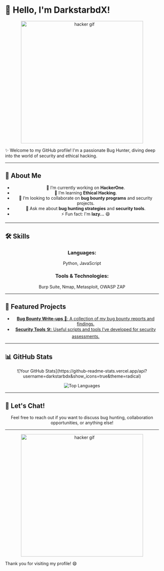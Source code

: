 # 👋 Hello, I'm DarkstarbdX! 

<div align="center">
  <img src="https://media.giphy.com/media/l4FGuh6uZBBh8rM9K4/giphy.gif" alt="hacker gif" width="400"/>
</div>

✨ Welcome to my GitHub profile! I'm a passionate Bug Hunter, diving deep into the world of security and ethical hacking.

---

## 🚀 About Me
<div align="center">
  <ul>
    <li>🔭 I’m currently working on <strong>HackerOne</strong>.</li>
    <li>🌱 I’m learning <strong>Ethical Hacking</strong>.</li>
    <li>👯 I’m looking to collaborate on <strong>bug bounty programs</strong> and security projects.</li>
    <li>💬 Ask me about <strong>bug hunting strategies</strong> and <strong>security tools</strong>.</li>
    <li>⚡ Fun fact: I'm <strong>lazy...</strong> 😄</li>
  </ul>
</div>

---

## 🛠️ Skills
<div align="center">
  <h3>Languages:</h3>
  <p>Python, JavaScript</p>

  <h3>Tools & Technologies:</h3>
  <p>Burp Suite, Nmap, Metasploit, OWASP ZAP</p>
</div>

---

## 🌟 Featured Projects
<div align="center">
  <ul>
    <li>
      <a href="https://github.com/darkstarbdx/bug-bounty-writeups" target="_blank">
        <strong>Bug Bounty Write-ups</strong> 📜: A collection of my bug bounty reports and findings.
      </a>
    </li>
    <li>
      <a href="https://github.com/darkstarbdx/security-tools" target="_blank">
        <strong>Security Tools</strong> 🛠️: Useful scripts and tools I’ve developed for security assessments.
      </a>
    </li>
  </ul>
</div>

---

## 📊 GitHub Stats
<div align="center">
  ![Your GitHub Stats](https://github-readme-stats.vercel.app/api?username=darkstarbdx&show_icons=true&theme=radical)
  
  ![Top Languages](https://github-readme-stats.vercel.app/api/top-langs/?username=darkstarbdx&layout=compact&theme=radical)
</div>

---

## 💬 Let's Chat!
<div align="center">
  Feel free to reach out if you want to discuss bug hunting, collaboration opportunities, or anything else!
</div>

---

<div align="center">
  <img src="https://media.giphy.com/media/3o7btPCc2Usx7zYAY4/giphy.gif" alt="hacker gif" width="400"/>
</div>

Thank you for visiting my profile! 😄
